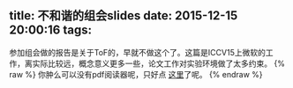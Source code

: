 title: 不和谐的组会slides
date: 2015-12-15 20:00:16
tags:
---
参加组会做的报告是关于ToF的，早就不做这个了。这篇是ICCV15上微软的工作，离实际比较远，概念意义更多一些，论文工作对实验环境做了太多约束。
{% raw %}
	<object data="/source/1211group.pdf" type="application/pdf"  width="100%" height="500px">你肿么可以没有pdf阅读器呢，只好点 <a href="/source/1211group.pdf">这里</a>了呢。</object>
{% endraw %}
